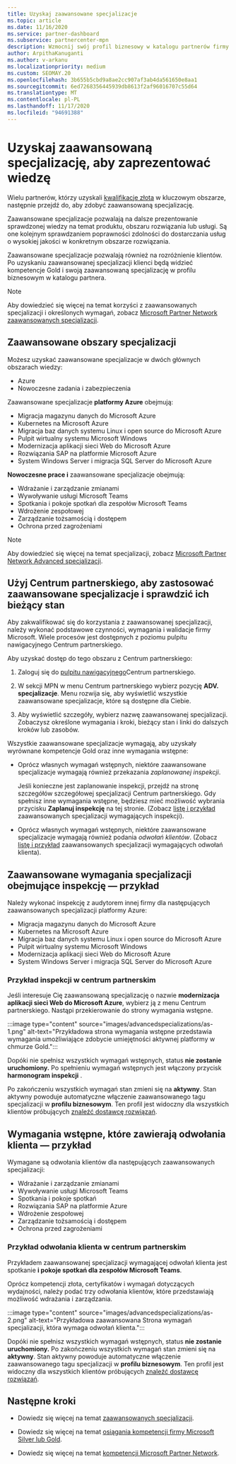 ```yaml
---
title: Uzyskaj zaawansowane specjalizacje
ms.topic: article
ms.date: 11/16/2020
ms.service: partner-dashboard
ms.subservice: partnercenter-mpn
description: Wzmocnij swój profil biznesowy w katalogu partnerów firmy Microsoft. Dowiedz się, jak zdobyć zaawansowane specjalizacje wraz z kompetencjami Gold i Silver.
author: ArpithaKanuganti
ms.author: v-arkanu
ms.localizationpriority: medium
ms.custom: SEOMAY.20
ms.openlocfilehash: 3b655b5cbd9a8ae2cc907af3ab4da561650e8aa1
ms.sourcegitcommit: 6ed7268356445939db8613f2af96016707c55d64
ms.translationtype: MT
ms.contentlocale: pl-PL
ms.lasthandoff: 11/17/2020
ms.locfileid: "94691388"
---
```

# <a name="earn-an-advanced-specialization-to-showcase-expertise"></a>Uzyskaj zaawansowaną specjalizację, aby zaprezentować wiedzę

Wielu partnerów, którzy uzyskali [kwalifikacje złota](learn-about-competencies.md) w kluczowym obszarze, następnie przejdź do, aby zdobyć zaawansowaną specjalizację.

Zaawansowane specjalizacje pozwalają na dalsze prezentowanie sprawdzonej wiedzy na temat produktu, obszaru rozwiązania lub usługi. Są one kolejnym sprawdzaniem poprawności zdolności do dostarczania usług o wysokiej jakości w konkretnym obszarze rozwiązania.

Zaawansowane specjalizacje pozwalają również na rozróżnienie klientów. Po uzyskaniu zaawansowanej specjalizacji klienci będą widzieć kompetencje Gold i swoją zaawansowaną specjalizację w profilu biznesowym w katalogu partnera.

> [!NOTE]
> Aby dowiedzieć się więcej na temat korzyści z zaawansowanych specjalizacji i określonych wymagań, zobacz [Microsoft Partner Network zaawansowanych specjalizacji](https://partner.microsoft.com/membership/advanced-specialization).

## <a name="advanced-specialization-areas"></a>Zaawansowane obszary specjalizacji

Możesz uzyskać zaawansowane specjalizacje w dwóch głównych obszarach wiedzy:

- Azure
- Nowoczesne zadania i zabezpieczenia

Zaawansowane specjalizacje **platformy Azure** obejmują:

- Migracja magazynu danych do Microsoft Azure
- Kubernetes na Microsoft Azure
- Migracja baz danych systemu Linux i open source do Microsoft Azure
- Pulpit wirtualny systemu Microsoft Windows
- Modernizacja aplikacji sieci Web do Microsoft Azure
- Rozwiązania SAP na platformie Microsoft Azure
- System Windows Server i migracja SQL Server do Microsoft Azure
 
**Nowoczesne prace i** zaawansowane specjalizacje obejmują:

- Wdrażanie i zarządzanie zmianami
- Wywoływanie usługi Microsoft Teams
- Spotkania i pokoje spotkań dla zespołów Microsoft Teams
- Wdrożenie zespołowej
- Zarządzanie tożsamością i dostępem
- Ochrona przed zagrożeniami
 
> [!NOTE]
> Aby dowiedzieć się więcej na temat specjalizacji, zobacz [Microsoft Partner Network Advanced specjalizacji](https://partner.microsoft.com/membership/advanced-specialization).

## <a name="use-partner-center-to-apply-for-advanced-specializations-and-check-their-current-status"></a>Użyj Centrum partnerskiego, aby zastosować zaawansowane specjalizacje i sprawdzić ich bieżący stan

Aby zakwalifikować się do korzystania z zaawansowanej specjalizacji, należy wykonać podstawowe czynności, wymagania i walidacje firmy Microsoft. Wiele procesów jest dostępnych z poziomu pulpitu nawigacyjnego Centrum partnerskiego.

Aby uzyskać dostęp do tego obszaru z Centrum partnerskiego:

1. Zaloguj się do [pulpitu nawigacyjnego](https://partner.microsoft.com/dashboard/home)Centrum partnerskiego.

2. W sekcji MPN w menu Centrum partnerskiego wybierz pozycję **ADV. specjalizacje**. Menu rozwija się, aby wyświetlić wszystkie zaawansowane specjalizacje, które są dostępne dla Ciebie.

3. Aby wyświetlić szczegóły, wybierz nazwę zaawansowanej specjalizacji. Zobaczysz określone wymagania i kroki, bieżący stan i linki do dalszych kroków lub zasobów.

Wszystkie zaawansowane specjalizacje wymagają, aby uzyskały wyrównane kompetencje Gold oraz inne wymagania wstępne:

- Oprócz własnych wymagań wstępnych, niektóre zaawansowane specjalizacje wymagają również przekazania *zaplanowanej inspekcji*.

  Jeśli konieczne jest zaplanowanie inspekcji, przejdź na stronę szczegółów szczegółowej specjalizacji Centrum partnerskiego. Gdy spełnisz inne wymagania wstępne, będziesz mieć możliwość wybrania przycisku **Zaplanuj inspekcję** na tej stronie. (Zobacz [listę i przykład](advanced-specializations.md#advanced-specialization-requirements-that-include-an-audit---an-example) zaawansowanych specjalizacji wymagających inspekcji).

- Oprócz własnych wymagań wstępnych, niektóre zaawansowane specjalizacje wymagają również podania *odwołań klientów*. (Zobacz [listę i przykład](advanced-specializations.md#prerequisites-that-include-customer-references---an-example) zaawansowanych specjalizacji wymagających odwołań klienta).

## <a name="advanced-specialization-requirements-that-include-an-audit---an-example"></a>Zaawansowane wymagania specjalizacji obejmujące inspekcję — przykład

Należy wykonać inspekcję z audytorem innej firmy dla następujących zaawansowanych specjalizacji platformy Azure:

- Migracja magazynu danych do Microsoft Azure
- Kubernetes na Microsoft Azure
- Migracja baz danych systemu Linux i open source do Microsoft Azure
- Pulpit wirtualny systemu Microsoft Windows
- Modernizacja aplikacji sieci Web do Microsoft Azure
- System Windows Server i migracja SQL Server do Microsoft Azure

### <a name="audit-example-in-partner-center"></a>Przykład inspekcji w centrum partnerskim

Jeśli interesuje Cię zaawansowaną specjalizację o nazwie **modernizacja aplikacji sieci Web do Microsoft Azure**, wybierz ją z menu Centrum partnerskiego. Nastąpi przekierowanie do strony wymagania wstępne.

:::image type="content" source="images/advancedspecializations/as-1.png" alt-text="Przykładowa strona wymagania wstępne przedstawia wymagania umożliwiające zdobycie umiejętności aktywnej platformy w chmurze Gold.":::

Dopóki nie spełnisz wszystkich wymagań wstępnych, status **nie zostanie uruchomiony.**
Po spełnieniu wymagań wstępnych jest włączony przycisk **harmonogram inspekcji** .

Po zakończeniu wszystkich wymagań stan zmieni się na **aktywny**. Stan aktywny powoduje automatyczne włączenie zaawansowanego tagu specjalizacji w **profilu biznesowym**. Ten profil jest widoczny dla wszystkich klientów próbujących [znaleźć dostawcę rozwiązań](https://www.microsoft.com/solution-providers/home).

## <a name="prerequisites-that-include-customer-references---an-example"></a>Wymagania wstępne, które zawierają odwołania klienta — przykład

Wymagane są odwołania klientów dla następujących zaawansowanych specjalizacji:


- Wdrażanie i zarządzanie zmianami
- Wywoływanie usługi Microsoft Teams
- Spotkania i pokoje spotkań
- Rozwiązania SAP na platformie Azure
- Wdrożenie zespołowej
- Zarządzanie tożsamością i dostępem
- Ochrona przed zagrożeniami

### <a name="customer-reference-example-in-partner-center"></a>Przykład odwołania klienta w centrum partnerskim

Przykładem zaawansowanej specjalizacji wymagającej odwołań klienta jest spotkanie **i pokoje spotkań dla zespołów Microsoft Teams**.

Oprócz kompetencji złota, certyfikatów i wymagań dotyczących wydajności, należy podać trzy odwołania klientów, które przedstawiają możliwość wdrażania i zarządzania.

:::image type="content" source="images/advancedspecializations/as-2.png" alt-text="Przykładowa zaawansowana Strona wymagań specjalizacji, która wymaga odwołań klienta.":::

Dopóki nie spełnisz wszystkich wymagań wstępnych, status **nie zostanie uruchomiony.** Po zakończeniu wszystkich wymagań stan zmieni się na **aktywny**. Stan aktywny powoduje automatyczne włączenie zaawansowanego tagu specjalizacji w **profilu biznesowym**. Ten profil jest widoczny dla wszystkich klientów próbujących [znaleźć dostawcę rozwiązań](https://www.microsoft.com/solution-providers/home).

## <a name="next-steps"></a>Następne kroki

- Dowiedz się więcej na temat [zaawansowanych specjalizacji](https://partner.microsoft.com/membership/advanced-specialization).

- Dowiedz się więcej na temat [osiągania kompetencji firmy Microsoft Silver lub Gold](learn-about-competencies.md).

- Dowiedz się więcej na temat [kompetencji Microsoft Partner Network](https://partner.microsoft.com/membership/competencies).